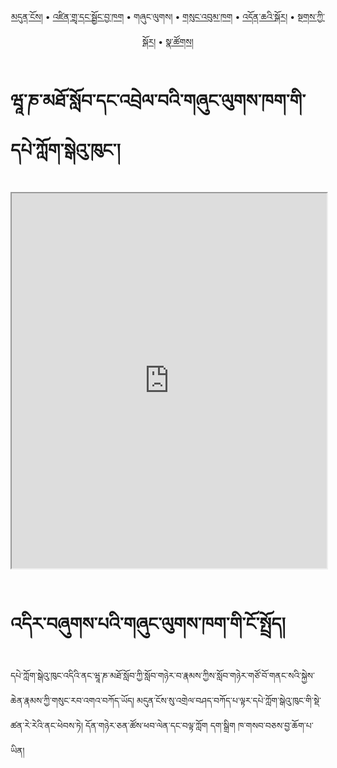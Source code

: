<p align="center">
  <a href="https://bdrc-reader.github.io/CIHTS/">མདུན་ངོས།</a> • <a href="https://bdrc-reader.github.io/CIHTS/shadra">འཛིན་གྲྭ་དང་སྦྱོང་བྱ་ཁག</a> • <span>གཞུང་ལུགས།</span>  • <a href="https://bdrc-reader.github.io/CIHTS/sungbum">གསུང་འབུམ་ཁག</a> • <a href="https://bdrc-reader.github.io/CIHTS/doncha">འདོན་ཆའི་སྐོར།</a> • <a href="https://bdrc-reader.github.io/CIHTS/tantra">སྔགས་ཀྱི་སྐོར།</a> •  <a href="https://bdrc-reader.github.io/CIHTS/natsok">སྣ་ཚོགས།</a></p>


#  ཝཱ་ཎ་མཐོ་སློབ་དང་འབྲེལ་བའི་གཞུང་ལུགས་ཁག་གི་དཔེ་ཀློག་སྒེའུ་ཁུང་།

<iframe src="https://library.bdrc.io/scripts/embed-iframe.html?work=bdr:W1ERI0008002&origin=website.com" width="100%" height="600"></iframe>

<br>
<br>

# འདིར་བཞུགས་པའི་གཞུང་ལུགས་ཁག་གི་ངོ་སྤྲོད།

དཔེ་ཀློག་སྒེའུ་ཁུང་འདིའི་ནང་ཝཱ་ཎ་མཐོ་སློབ་ཀྱི་སློབ་གཉེར་བ་རྣམས་ཀྱིས་སློབ་གཉེར་གཙོ་བོ་གནང་སའི་སྐྱེས་ཆེན་རྣམས་ཀྱི་གསུང་རབ་འགའ་བཀོད་ཡོད། མདུན་ངོས་སུ་འགྲེལ་བཤད་བཀོད་པ་ལྟར་དཔེ་ཀློག་སྒེའུ་ཁུང་གི་སྡེ་ཚན་རེ་རེའི་ནང་ཕེབས་ཏེ། དོན་གཉེར་ཅན་ཚོས་ཕབ་ལེན་དང་བལྟ་ཀློག དག་སྒྲིག ཁ་གསབ་བཅས་བྱ་ཆོག་པ་ཡིན།








